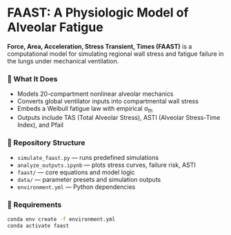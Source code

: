 # FAAST: A Physiologic Model of Alveolar Fatigue

**Force, Area, Acceleration, Stress Transient, Times (FAAST)** is a computational model for simulating regional wall stress and fatigue failure in the lungs under mechanical ventilation.

### 🧠 What It Does

- Models 20-compartment nonlinear alveolar mechanics
- Converts global ventilator inputs into compartmental wall stress
- Embeds a Weibull fatigue law with empirical σ<sub>th</sub>
- Outputs include TAS (Total Alveolar Stress), ASTI (Alveolar Stress-Time Index), and Pfail

### 📁 Repository Structure

- `simulate_faast.py` — runs predefined simulations
- `analyze_outputs.ipynb` — plots stress curves, failure risk, ASTI
- `faast/` — core equations and model logic
- `data/` — parameter presets and simulation outputs
- `environment.yml` — Python dependencies

### 🧪 Requirements

```bash
conda env create -f environment.yml
conda activate faast
